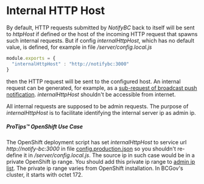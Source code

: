 # Internal HTTP Host

By default, HTTP requests submitted by *NotifyBC* back to itself will be sent to *httpHost* if defined or the host of the incoming HTTP request that spawns such internal requests. But if config *internalHttpHost*, which has no default value, is defined, for example in file */server/config.local.js*
  
```js
module.exports = {
  "internalHttpHost" : "http://notifybc:3000"
}
```
then the HTTP request will be sent to the configured host. An internal request can be generated, for example, as a [sub-request of broadcast push notification](../config-notification/#broadcast-push-notification-task-concurrency). *internalHttpHost* shouldn't be accessible from internet. 

All internal requests are supposed to be admin requests. The purpose of *internalHttpHost* is to facilitate identifying the internal server ip as admin ip.
 

<div class="note">
  <h5>ProTips™ OpenShift Use Case</h5>
  <p>The OpenShift deployment script has set <i>internalHttpHost</i> to service url <i>http://notify-bc:3000</i> in file <a href="https://github.com/bcgov/MyGovBC-notification-server/blob/master/.s2i/configs/config.production.json">config.production.json</a> so you shouldn't re-define it in <i>/server/config.local.js</i>. The source ip in such case would be in a private OpenShift ip range. You should add this private ip range to <a href="#admin-ip-list">admin ip list</a>. The private ip range varies from OpenShift installation. In BCGov's cluster, it starts with octet 172.</p>
</div>

